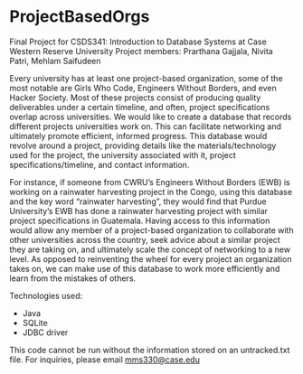 # ProjectBasedOrgs

Final Project for CSDS341: Introduction to Database Systems at Case Western Reserve University
Project members: Prarthana Gajjala, Nivita Patri, Mehlam Saifudeen

Every university has at least one project-based organization, some of the most
notable are Girls Who Code, Engineers Without Borders, and even Hacker Society.
Most of these projects consist of producing quality deliverables under a certain timeline,
and often, project specifications overlap across universities. We would like to create a
database that records different projects universities work on. This can facilitate
networking and ultimately promote efficient, informed progress. This database would
revolve around a project, providing details like the materials/technology used for the
project, the university associated with it, project specifications/timeline, and contact
information.

For instance, if someone from CWRU’s Engineers Without Borders (EWB) is
working on a rainwater harvesting project in the Congo, using this database and the key
word “rainwater harvesting”, they would find that Purdue University’s EWB has done a
rainwater harvesting project with similar project specifications in Guatemala. Having
access to this information would allow any member of a project-based organization to
collaborate with other universities across the country, seek advice about a similar
project they are taking on, and ultimately scale the concept of networking to a new level.
As opposed to reinventing the wheel for every project an organization takes on, we can
make use of this database to work more efficiently and learn from the mistakes of
others.

Technologies used:
- Java
- SQLite
- JDBC driver

This code cannot be run without the information stored on an untracked.txt file. For inquiries, 
please email mms330@case.edu
